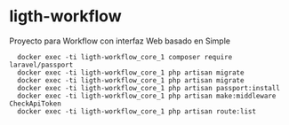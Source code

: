 # ligth-workflow
Proyecto para Workflow con interfaz Web basado en Simple


```
  docker exec -ti ligth-workflow_core_1 composer require laravel/passport
  docker exec -ti ligth-workflow_core_1 php artisan migrate
  docker exec -ti ligth-workflow_core_1 php artisan migrate
  docker exec -ti ligth-workflow_core_1 php artisan passport:install
  docker exec -ti ligth-workflow_core_1 php artisan make:middleware CheckApiToken
  docker exec -ti ligth-workflow_core_1 php artisan route:list
```
